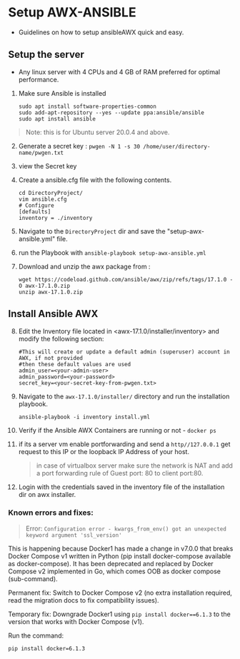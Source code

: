 # Setup AWX-ANSIBLE


- Guidelines on how to setup ansibleAWX quick and easy.

## Setup the server

- Any linux server with 4 CPUs and 4 GB of RAM preferred for optimal performance.

1. Make sure Ansible is installed


    ```sudo apt update
    sudo apt install software-properties-common
    sudo add-apt-repository --yes --update ppa:ansible/ansible
    sudo apt install ansible
    ```


> Note: this is for Ubuntu server 20.0.4 and above.


2. Generate a secret key : `pwgen -N 1 -s 30 /home/user/directory-name/pwgen.txt`
3. view the Secret key
4. Create a ansible.cfg file with the following contents.
    ```mkdir DirectoryProject
    cd DirectoryProject/
    vim ansible.cfg
    # Configure
    [defaults]
    inventory = ./inventory
    ```

5. Navigate to the `DirectoryProject` dir and save the "setup-awx-ansible.yml" file.

6. run the Playbook with `ansible-playbook setup-awx-ansible.yml`

7. Download and unzip the awx package from :
    ```
    wget https://codeload.github.com/ansible/awx/zip/refs/tags/17.1.0 -O awx-17.1.0.zip
    unzip awx-17.1.0.zip
    ```

## Install Ansible AWX

8. Edit the Inventory file located in <awx-17.1.0/installer/inventory> and modify the following section:


    ```
    #This will create or update a default admin (superuser) account in AWX, if not provided
    #then these default values are used
    admin_user=<your-admin-user>
    admin_password=<your-password>
    secret_key=<your-secret-key-from-pwgen.txt>
    ```

9. Navigate to the `awx-17.1.0/installer/` directory and run the installation playbook.
   
    ```ansible-playbook -i inventory install.yml```

10. Verify if the Ansible AWX Containers are running or not - `docker ps`
11. if its a server vm enable portforwarding and send a `http//127.0.0.1` get request to this IP or the loopback IP Address of your host.

    > in case of virtualbox server make sure the network is NAT and add a port forwarding rule of Guest port: 80 to client port:80.

12. Login with the credentials saved in the inventory file of the installation dir on awx installer.


### Known errors and fixes:

> Error: `Configuration error - kwargs_from_env() got an unexpected keyword argument 'ssl_version'` 

This is happening because Docker1 has made a change in v7.0.0 that breaks Docker Compose v1 written in Python (pip install docker-compose available as docker-compose). It has been deprecated and replaced by Docker Compose v2 implemented in Go, which comes OOB as docker compose (sub-command).

Permanent fix: Switch to Docker Compose v2 (no extra installation required, read the migration docs to fix compatibility issues).

Temporary fix: Downgrade Docker1 using `pip install docker==6.1.3` to the version that works with Docker Compose (v1).

Run the command:

```
pip install docker=6.1.3

```

